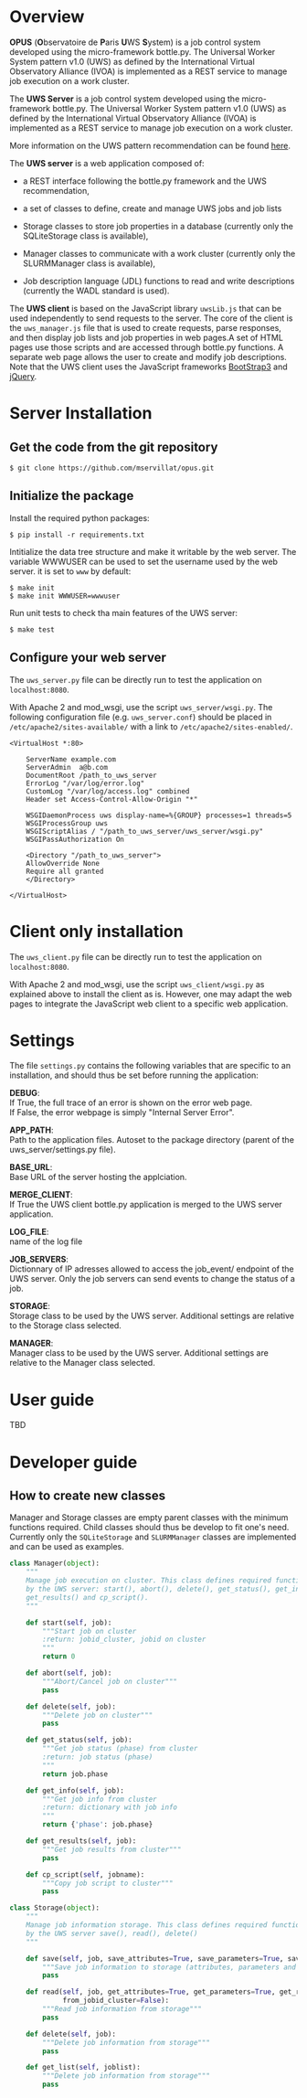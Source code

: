 
Overview
========
**OPUS** (**O**bservatoire de **P**aris **U**WS **S**ystem) is a job control 
system developed using the micro-framework bottle.py. The Universal Worker System 
pattern v1.0 (UWS) as defined by the International Virtual Observatory Alliance 
(IVOA) is implemented as a REST service to manage job execution on a work cluster.

The **UWS Server** is a job control system developed using the micro-framework
bottle.py. The Universal Worker System pattern v1.0 (UWS) as defined
by the International Virtual Observatory Alliance (IVOA) is implemented
as a REST service to manage job execution on a work cluster.

More information on the UWS pattern recommendation can be found 
[here](http://www.ivoa.net/documents/UWS/20101010/).

The **UWS server** is a web application composed of:

* a REST interface following the bottle.py framework and the UWS recommendation,

* a set of classes to define, create and manage UWS jobs and job lists

* Storage classes to store job properties in a database (currently only the
  SQLiteStorage class is available),

* Manager classes to communicate with a work cluster (currently only the
  SLURMManager class is available),

* Job description language (JDL) functions to read and write descriptions
  (currently the WADL standard is used).

The **UWS client** is based on the JavaScript library `uwsLib.js` that can be
used independently to send requests to the server. The core of the client is the
`uws_manager.js` file that is used to create requests, parse responses, and then
display job lists and job properties in web pages.A set of HTML pages use those
scripts and are accessed through bottle.py functions. A separate web page allows
the user to create and modify job descriptions. Note that the UWS client uses the
JavaScript frameworks [BootStrap3](http://getbootstrap.com/) and 
[jQuery](https://jquery.com/).


Server Installation
===================
Get the code from the git repository
------------------------------------
    $ git clone https://github.com/mservillat/opus.git

Initialize the package
----------------------
Install the required python packages:

    $ pip install -r requirements.txt
    
Intitialize the data tree structure and make it writable by the web server. The 
variable WWWUSER can be used to set the username used by the web server. it is 
set to `www` by default:

    $ make init
    $ make init WWWUSER=wwwuser
    
Run unit tests to check tha main features of the UWS server:

    $ make test

Configure your web server
-------------------------
The `uws_server.py` file  can be directly run to test the application on
`localhost:8080`.

With Apache 2 and mod_wsgi, use the script `uws_server/wsgi.py`.
The following configuration file (e.g. `uws_server.conf`) should be placed in
`/etc/apache2/sites-available/` with a link to `/etc/apache2/sites-enabled/`.

    <VirtualHost *:80>

        ServerName example.com
        ServerAdmin  a@b.com
        DocumentRoot /path_to_uws_server
        ErrorLog "/var/log/error.log"
        CustomLog "/var/log/access.log" combined
        Header set Access-Control-Allow-Origin "*"

        WSGIDaemonProcess uws display-name=%{GROUP} processes=1 threads=5
        WSGIProcessGroup uws
        WSGIScriptAlias / "/path_to_uws_server/uws_server/wsgi.py"
        WSGIPassAuthorization On

        <Directory "/path_to_uws_server">
        AllowOverride None
        Require all granted
        </Directory>

    </VirtualHost>


Client only installation
========================
The `uws_client.py` file can be directly run to test the application on
`localhost:8080`.

With Apache 2 and mod_wsgi, use the script `uws_client/wsgi.py` as explained above
to install the client as is. However, one may adapt the web pages to integrate 
the JavaScript web client to a specific web application.


Settings
========

The file `settings.py` contains the following variables that are specific to an 
installation, and should thus be set before running the application:

**DEBUG**:  
    If True, the full trace of an error is shown on the error web page.  
    If False, the error webpage is simply "Internal Server Error".

**APP_PATH**:  
    Path to the application files. Autoset to the package directory (parent
    of the uws_server/settings.py file).

**BASE_URL**:  
    Base URL of the server hosting the applciation.

**MERGE_CLIENT**:  
    If True the UWS client bottle.py application is merged to the UWS server
    application.

**LOG_FILE**:  
    name of the log file

**JOB_SERVERS**:  
    Dictionnary of IP adresses allowed to access the job_event/ endpoint of
    the UWS server. Only the job servers can send events to change the status
    of a job.

**STORAGE**:  
    Storage class to be used by the UWS server. Additional settings are relative
    to the Storage class selected.

**MANAGER**:  
    Manager class to be used by the UWS server. Additional settings are relative
    to the Manager class selected.


User guide
==========

TBD

Developer guide
===============
How to create new classes
-------------------------
Manager and Storage classes are empty parent classes with the minimum functions
required. Child classes should thus be develop to fit one's need. Currently only the 
`SQLiteStorage` and `SLURMManager` classes are implemented and can be used as examples.

```python
class Manager(object):
    """
    Manage job execution on cluster. This class defines required functions executed
    by the UWS server: start(), abort(), delete(), get_status(), get_info(),
    get_results() and cp_script().
    """

    def start(self, job):
        """Start job on cluster
        :return: jobid_cluster, jobid on cluster
        """
        return 0

    def abort(self, job):
        """Abort/Cancel job on cluster"""
        pass

    def delete(self, job):
        """Delete job on cluster"""
        pass

    def get_status(self, job):
        """Get job status (phase) from cluster
        :return: job status (phase)
        """
        return job.phase

    def get_info(self, job):
        """Get job info from cluster
        :return: dictionary with job info
        """
        return {'phase': job.phase}

    def get_results(self, job):
        """Get job results from cluster"""
        pass

    def cp_script(self, jobname):
        """Copy job script to cluster"""
        pass
```

```python
class Storage(object):
    """
    Manage job information storage. This class defines required functions executed
    by the UWS server save(), read(), delete()
    """

    def save(self, job, save_attributes=True, save_parameters=True, save_results=True):
        """Save job information to storage (attributes, parameters and results)"""
        pass

    def read(self, job, get_attributes=True, get_parameters=True, get_results=True,
             from_jobid_cluster=False):
        """Read job information from storage"""
        pass

    def delete(self, job):
        """Delete job information from storage"""
        pass

    def get_list(self, joblist):
        """Delete job information from storage"""
        pass
```



